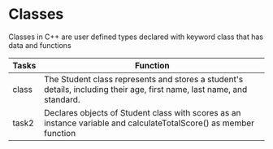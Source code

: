 # Classes

Classes in C++ are user defined types declared with keyword class that has data and functions

| Tasks | Function|
| ------|---------|
|class | The Student class represents and stores a student's details, including their age, first name, last name, and standard.|
|task2 | Declares objects of Student class with scores as an instance variable and calculateTotalScore() as member function|

